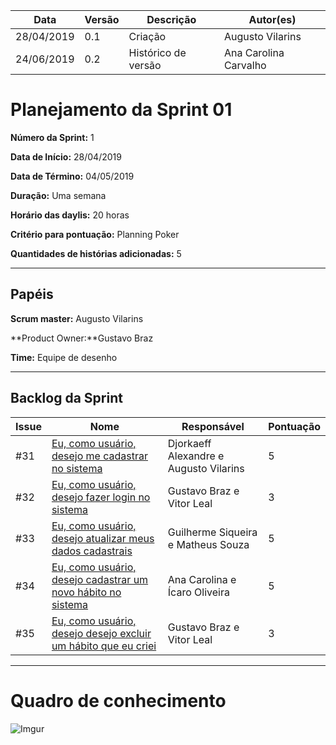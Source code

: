 | **Data** | **Versão** | **Descrição** | **Autor(es)** |
|---|---|---|---|
| 28/04/2019 | 0.1 | Criação | Augusto Vilarins |
| 24/06/2019 | 0.2 | Histórico de versão | Ana Carolina Carvalho |

# Planejamento da Sprint 01

**Número da Sprint:** 1

**Data de Início:** 28/04/2019

**Data de Término:** 04/05/2019

**Duração:** Uma semana

**Horário das daylis:** 20 horas

**Critério para pontuação:** Planning Poker

**Quantidades de histórias adicionadas:** 5

----

## Papéis

**Scrum master:** Augusto Vilarins

**Product Owner:**Gustavo Braz

**Time:** Equipe de desenho

----

## Backlog da Sprint

|Issue|Nome|Responsável|Pontuação|
|-----|----|------|-----|
|#31|[Eu, como usuário, desejo me cadastrar no sistema](https://github.com/conosco/conosco-api/issues/31)| Djorkaeff Alexandre e Augusto Vilarins | 5 |
|#32|[ Eu, como usuário, desejo fazer login no sistema](https://github.com/conosco/conosco-api/issues/32)| Gustavo Braz e Vitor Leal | 3|
|#33|[Eu, como usuário, desejo atualizar meus dados cadastrais ](https://github.com/conosco/conosco-api/issues/33)|Guilherme Siqueira e Matheus Souza | 5 |
|#34|[ Eu, como usuário, desejo cadastrar um novo hábito no sistema](https://github.com/conosco/conosco-api/issues/34)|Ana Carolina e Ícaro Oliveira|5|
|#35|[ Eu, como usuário, desejo desejo excluir um hábito que eu criei](https://github.com/conosco/conosco-api/issues/35)|Gustavo Braz e Vitor Leal|3||

----

# Quadro de conhecimento

![Imgur](https://i.imgur.com/wPabFFC.png)
